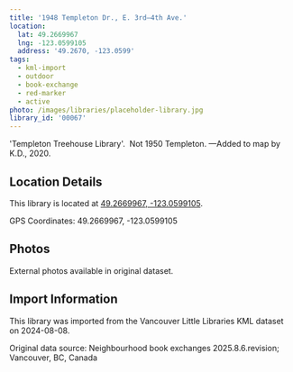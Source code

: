 ```yaml
---
title: '1948 Templeton Dr., E. 3rd—4th Ave.'
location:
  lat: 49.2669967
  lng: -123.0599105
  address: '49.2670, -123.0599'
tags:
  - kml-import
  - outdoor
  - book-exchange
  - red-marker
  - active
photo: /images/libraries/placeholder-library.jpg
library_id: '00067'
---
```

'Templeton Treehouse Library'.  
Not 1950 Templeton.
—Added to map by K.D., 2020.

## Location Details

This library is located at [49.2669967, -123.0599105](https://www.google.com/maps?q=49.2669967,-123.0599105).

GPS Coordinates: 49.2669967, -123.0599105

## Photos

External photos available in original dataset.

## Import Information

This library was imported from the Vancouver Little Libraries KML dataset on 2024-08-08.

Original data source: Neighbourhood book exchanges 2025.8.6.revision; Vancouver, BC, Canada
